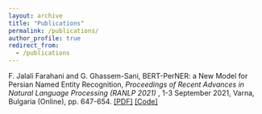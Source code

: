```yaml
---
layout: archive
title: "Publications"
permalink: /publications/
author_profile: true
redirect_from:
  - /publications
---
```

F. Jalali Farahani and G. Ghassem-Sani, BERT-PerNER: a New Model for Persian Named Entity Recognition, <i>Proceedings of Recent Advances in Natural Language Processing (RANLP 2021) </i>, 1-3 September 2021, Varna, Bulgaria (Online), pp. 647-654. [[PDF]](https://aclanthology.org/2021.ranlp-1.73/) [[Code]](https://github.com/FaraneJalaliFarahani/BERT-PersNER)




